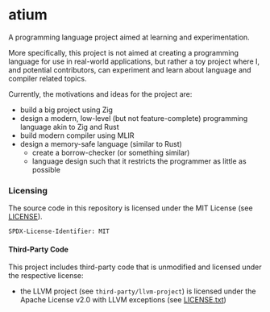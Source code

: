 <!-- SPDX-License-Identifier: MIT -->
# atium
A programming language project aimed at learning and experimentation.

More specifically, this project is not aimed at creating a programming language for use in real-world applications,
but rather a toy project where I, and potential contributors, can experiment and learn about language and compiler
related topics.

Currently, the motivations and ideas for the project are:
- build a big project using Zig
- design a modern, low-level (but not feature-complete) programming language akin to Zig and Rust
- build modern compiler using MLIR
- design a memory-safe language (similar to Rust)
    - create a borrow-checker (or something similar)
    - language design such that it restricts the programmer as little as possible

### Licensing

The source code in this repository is licensed under the MIT License (see [LICENSE](./LICENSE)).

```
SPDX-License-Identifier: MIT
```

#### Third-Party Code

This project includes third-party code that is unmodified and licensed under the respective license:

- the LLVM project (see `third-party/llvm-project`) is licensed under the Apache License v2.0 with LLVM
  exceptions (see [LICENSE.txt](./third-party/llvm-project/LICENSE.txt))
